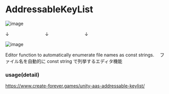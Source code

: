 # AddressableKeyList
![image](https://github.com/catsnipe/AddressableKeyList/assets/85425896/ca9345e6-f7e9-4c3b-9034-aef2729420df)

↓　　　　　　　　↓　　　　　　　　↓

![image](https://github.com/catsnipe/AddressableKeyList/assets/85425896/8ba43840-e164-403c-958d-f90690c027a9)

Editor function to automatically enumerate file names as const strings.
　ファイル名を自動的に const string で列挙するエディタ機能

### usage(detail)
https://www.create-forever.games/unity-aas-addressable-keylist/
